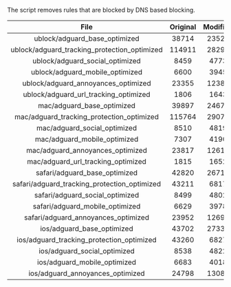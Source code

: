 The script removes rules that are blocked by DNS based blocking.


| File | Original | Modified |
|:----:|:-----:|:-----:|
| ublock/adguard_base_optimized | 38714 | 23520 |
| ublock/adguard_tracking_protection_optimized | 114911 | 28297 |
| ublock/adguard_social_optimized | 8459 | 4773 |
| ublock/adguard_mobile_optimized | 6600 | 3945 |
| ublock/adguard_annoyances_optimized | 23355 | 12384 |
| ublock/adguard_url_tracking_optimized | 1806 | 1643 |
| mac/adguard_base_optimized | 39897 | 24679 |
| mac/adguard_tracking_protection_optimized | 115764 | 29076 |
| mac/adguard_social_optimized | 8510 | 4819 |
| mac/adguard_mobile_optimized | 7307 | 4190 |
| mac/adguard_annoyances_optimized | 23817 | 12617 |
| mac/adguard_url_tracking_optimized | 1815 | 1652 |
| safari/adguard_base_optimized | 42820 | 26715 |
| safari/adguard_tracking_protection_optimized | 43211 | 6817 |
| safari/adguard_social_optimized | 8499 | 4802 |
| safari/adguard_mobile_optimized | 6629 | 3978 |
| safari/adguard_annoyances_optimized | 23952 | 12696 |
| ios/adguard_base_optimized | 43702 | 27332 |
| ios/adguard_tracking_protection_optimized | 43260 | 6827 |
| ios/adguard_social_optimized | 8538 | 4822 |
| ios/adguard_mobile_optimized | 6683 | 4018 |
| ios/adguard_annoyances_optimized | 24798 | 13088 |